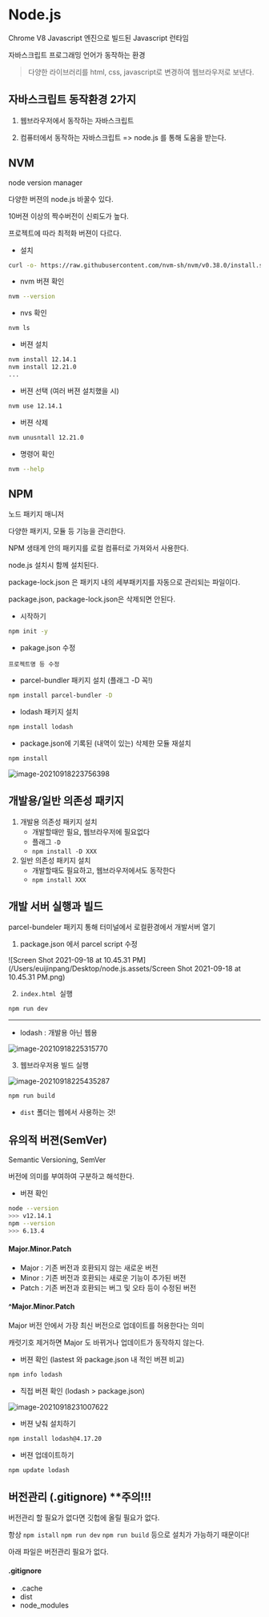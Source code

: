 # Node.js

Chrome V8 Javascript 엔진으로 빌드된 Javascript 런타임

자바스크립트 프로그래밍 언어가 동작하는 환경

> 다양한 라이브러리를 html, css, javascript로 변경하여 웹브라우저로 보낸다.



## 자바스크립트 동작환경 2가지

1. 웹브라우저에서 동작하는 자바스크립트

2. 컴퓨터에서 동작하는 자바스크립트 => node.js 를 통해 도움을 받는다.



## NVM

node version manager

다양한 버젼의 node.js 바꿀수 있다.

10버젼 이상의 짝수버전이 신뢰도가 높다.

프로젝트에 따라 최적화 버젼이 다르다.



- 설치

```bash
curl -o- https://raw.githubusercontent.com/nvm-sh/nvm/v0.38.0/install.sh | bash
```

- nvm 버젼 확인

```bash
nvm --version
```

- nvs 확인

```bash
nvm ls
```

- 버젼 설치

```bash
nvm install 12.14.1
nvm install 12.21.0
...
```

- 버젼 선택 (여러 버젼 설치했을 시)

```bash
nvm use 12.14.1
```

- 버젼 삭제

```bash
nvm unusntall 12.21.0
```

- 명령어 확인

```bash
nvm --help
```



## NPM

노드 패키지 매니저

다양한 패키지, 모듈 등 기능을 관리한다.

NPM 생태계 안의 패키지를 로컬 컴퓨터로 가져와서 사용한다.

node.js 설치시 함께 설치된다.

package-lock.json 은 패키지 내의 세부패키지를 자동으로 관리되는 파일이다.

package.json, package-lock.json은 삭제되면 안된다.



- 시작하기

```bash
npm init -y
```

- pakage.json 수정

```
프로젝트명 등 수정
```

- parcel-bundler 패키지 설치 (플래그 -D 꼭!)

```bash
npm install parcel-bundler -D
```

- lodash 패키지 설치

```bash
npm install lodash
```

- package.json에 기록된 (내역이 있는) 삭제한 모듈 재설치

```bash
npm install
```

![image-20210918223756398](/Users/euijinpang/Desktop/node.js.assets/image-20210918223756398.png)



## 개발용/일반 의존성 패키지

1. 개발용 의존성 패키지 설치
   - 개발할때만 필요, 웹브라우저에 필요없다
   - 플래그 `-D`
   - `npm install -D XXX`
2. 일반 의존성 패키지 설치
   - 개발할때도 필요하고, 웹브라우저에서도 동작한다
   - `npm install XXX`



## 개발 서버 실행과 빌드

parcel-bundeler 패키지 통해 터미널에서 로컬환경에서 개발서버 열기



1. package.json 에서 parcel script 수정

![Screen Shot 2021-09-18 at 10.45.31 PM](/Users/euijinpang/Desktop/node.js.assets/Screen Shot 2021-09-18 at 10.45.31 PM.png)

2. `index.html `실행

```bash
npm run dev
```

---



- lodash : 개발용 아닌 웹용

![image-20210918225315770](/Users/euijinpang/Desktop/node.js.assets/image-20210918225315770.png)



3. 웹브라우저용 빌드 실행

![image-20210918225435287](/Users/euijinpang/Desktop/node.js.assets/image-20210918225435287.png)

```bash
npm run build
```

- `dist` 폴더는 웹에서 사용하는 것!



## 유의적 버젼(SemVer)

Semantic Versioning, SemVer

버전에 의미를 부여하여 구분하고 해석한다.



- 버젼 확인

```bash
node --version
>>> v12.14.1
npm --version
>>> 6.13.4
```



#### Major.Minor.Patch

- Major : 기존 버전과 호환되지 않는 새로운 버전
- Minor : 기존 버전과 호환되는 새로운 기능이 추가된 버전 
- Patch : 기존 버전과 호환되는 버그 및 오타 등이 수정된 버전



#### ^Major.Minor.Patch

Major 버전 안에서 가장 최신 버전으로 업데이트를 허용한다는 의미

캐럿기호 제거하면 Major 도 바뀌거나 업데이트가 동작하지 않는다.



- 버젼 확인 (lastest 와 package.json 내 적인 버젼 비교)

```bash
npm info lodash
```

- 직접 버젼 확인 (lodash > package.json)

![image-20210918231007622](/Users/euijinpang/Desktop/node.js.assets/image-20210918231007622.png)

- 버젼 낮춰 설치하기

```bash
npm install lodash@4.17.20
```

- 버젼 업데이트하기

```bash
npm update lodash
```



## 버전관리 (.gitignore) **주의!!!

버전관리 할 필요가 없다면 깃헙에 올릴 필요가 없다.

항상 `npm istall` `npm run dev` `npm run build` 등으로 설치가 가능하기 때문이다!

아래 파일은 버전관리 필요가 없다.

#### .gitignore

- .cache
- dist
- node_modules

